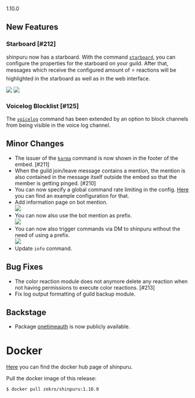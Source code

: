 1.10.0

## New Features

### Starboard [#212]

shinpuru now has a starboard. With the command [`starboard`](https://github.com/zekroTJA/shinpuru/wiki/Commands#starboard), you can configure the properties for the starboard on your guild. After that, messages which receive the configured amount of ⭐ reactions will be highlighted in the starboard as well as in the web interface.

![](https://i.imgur.com/d5S9vm4.png)
![](https://i.imgur.com/ohJ9z6U.png)

### Voicelog Blocklist [#125]

The [`voicelog`](https://github.com/zekroTJA/shinpuru/wiki/Commands#voicelog) command has been extended by an option to block channels from being visible in the voice log channel.

## Minor Changes

- The issuer of the [`karma`](https://github.com/zekroTJA/shinpuru/wiki/Commands#starboard) command is now shown in the footer of the embed. [#211]
- When the guild join/leave message contains a mention, the mention is also contained in the message itself outside the embed so that the member is getting pinged. [#210]
- You can now specify a global command rate limiting in the config. [Here](https://github.com/zekroTJA/shinpuru/blob/6325dbfc9b042d5eb338fa2b80a0c2e75fd69ab0/config/config.example.yaml#L24-L29) you can find an example configuration for that.
- Add information page on bot mention.  
  ![](https://i.imgur.com/eIrxvNI.png)
- You can now also use the bot mention as prefix.  
  ![](https://i.imgur.com/XMTAWmL.gif)
- You can now also trigger commands via DM to shinpuru without the need of using a prefix.  
  ![](https://i.imgur.com/yIfk26M.gif)
- Update `info` command.

## Bug Fixes

- The color reaction module does not anymore delete any reaction when not having permissions to execute color reactions. [#213]
- Fix log output formatting of guild backup module.

## Backstage

- Package [onetimeauth](https://pkg.go.dev/github.com/zekroTJA/shinpuru/pkg/onetimeauth) is now publicly available.

# Docker

[Here](https://hub.docker.com/r/zekro/shinpuru) you can find the docker hub page of shinpuru.

Pull the docker image of this release:
```
$ docker pull zekro/shinpuru:1.10.0
```